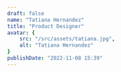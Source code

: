 ```yaml
---
draft: false
name: "Tatiana Hernandez"
title: "Product Designer"
avatar: {
    src: "/src/assets/tatiana.jpg",
    alt: "Tatiana Hernandez"
}
publishDate: "2022-11-08 15:39"
---
```

